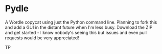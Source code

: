 # Pydle

A Wordle copycat using just the Python command line.
Planning to fork this and add a GUI in the distant future when I'm less busy.
Download the ZIP and get started - I know nobody's seeing this but issues and even pull requests would be very appreciated!

TP
